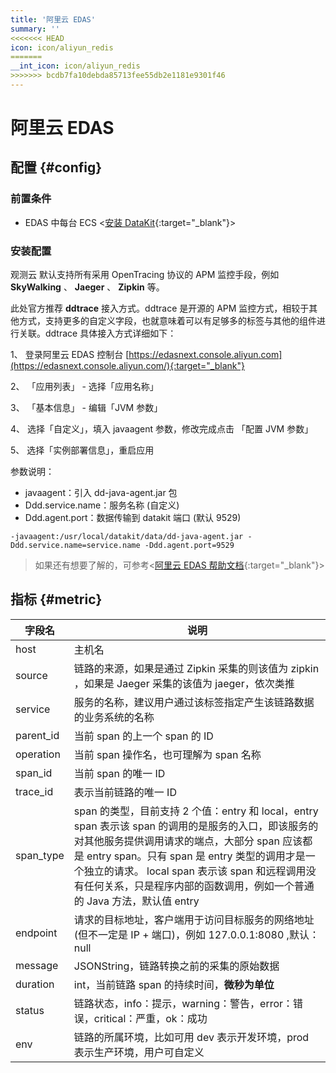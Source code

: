 ```yaml
---
title: '阿里云 EDAS'
summary: ''
<<<<<<< HEAD
icon: icon/aliyun_redis
=======
__int_icon: icon/aliyun_redis
>>>>>>> bcdb7fa10debda85713fee55db2e1181e9301f46
---
```

# 阿里云 EDAS

## 配置  {#config}

### 前置条件

- EDAS 中每台 ECS <[安装 DataKit](https://docs.guance.com/datakit/datakit-install/){:target="_blank"}>

### 安装配置

观测云 默认支持所有采用 OpenTracing 协议的 APM 监控手段，例如 **SkyWalking** 、 **Jaeger** 、 **Zipkin** 等。

此处官方推荐 **ddtrace** 接入方式。ddtrace 是开源的 APM 监控方式，相较于其他方式，支持更多的自定义字段，也就意味着可以有足够多的标签与其他的组件进行关联。ddtrace 具体接入方式详细如下：

1、 登录阿里云 EDAS 控制台 [https://edasnext.console.aliyun.com](https://edasnext.console.aliyun.com/){:target="_blank"}

2、 「应用列表」 - 选择「应用名称」

3、 「基本信息」 - 编辑「JVM 参数」

4、 选择「自定义」，填入 javaagent 参数，修改完成点击 「配置 JVM 参数」

5、 选择「实例部署信息」，重启应用

参数说明：

- javaagent：引入 dd-java-agent.jar 包
- Ddd.service.name：服务名称 (自定义)
- Ddd.agent.port：数据传输到 datakit 端口 (默认 9529)

```shell
-javaagent:/usr/local/datakit/data/dd-java-agent.jar -Ddd.service.name=service.name -Ddd.agent.port=9529
```

> 如果还有想要了解的，可参考<[阿里云 EDAS 帮助文档](https://help.aliyun.com/product/29500.html){:target="_blank"}>

## 指标 {#metric}

| 字段名    | 说明                                                         |
| ---- | ---- |
| host      | 主机名                                                       |
| source    | 链路的来源，如果是通过 Zipkin 采集的则该值为 zipkin ，如果是 Jaeger 采集的该值为 jaeger，依次类推 |
| service   | 服务的名称，建议用户通过该标签指定产生该链路数据的业务系统的名称 |
| parent_id | 当前 span 的上一个 span 的 ID                                |
| operation | 当前 span 操作名，也可理解为 span 名称                       |
| span_id   | 当前 span 的唯一 ID                                          |
| trace_id  | 表示当前链路的唯一 ID                                        |
| span_type | span 的类型，目前支持 2 个值：entry 和 local，entry span 表示该 span 的调用的是服务的入口，即该服务的对其他服务提供调用请求的端点，大部分 span 应该都是 entry span。只有 span 是 entry 类型的调用才是一个独立的请求。 local span 表示该 span 和远程调用没有任何关系，只是程序内部的函数调用，例如一个普通的 Java 方法，默认值 entry |
| endpoint  | 请求的目标地址，客户端用于访问目标服务的网络地址(但不一定是 IP + 端口)，例如 127.0.0.1:8080 ,默认：null |
| message   | JSONString，链路转换之前的采集的原始数据                     |
| duration  | int，当前链路 span 的持续时间，**微秒为单位**                |
| status    | 链路状态，info：提示，warning：警告，error：错误，critical：严重，ok：成功 |
| env       | 链路的所属环境，比如可用 dev 表示开发环境，prod 表示生产环境，用户可自定义 |
